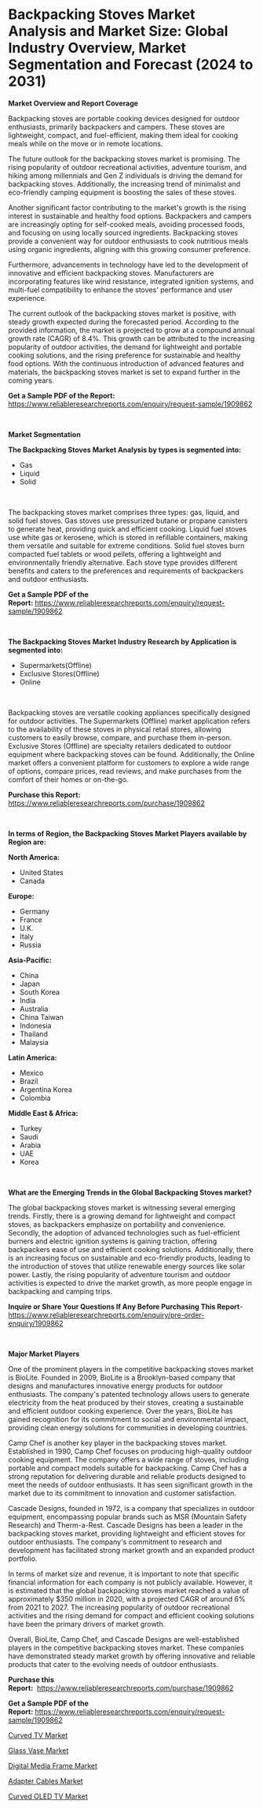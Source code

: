 <p><h1>Backpacking Stoves Market Analysis and Market Size: Global Industry Overview, Market Segmentation and Forecast (2024 to 2031)</h1></p><p><strong>Market Overview and Report Coverage</strong></p>
<p><p>Backpacking stoves are portable cooking devices designed for outdoor enthusiasts, primarily backpackers and campers. These stoves are lightweight, compact, and fuel-efficient, making them ideal for cooking meals while on the move or in remote locations.</p><p>The future outlook for the backpacking stoves market is promising. The rising popularity of outdoor recreational activities, adventure tourism, and hiking among millennials and Gen Z individuals is driving the demand for backpacking stoves. Additionally, the increasing trend of minimalist and eco-friendly camping equipment is boosting the sales of these stoves.</p><p>Another significant factor contributing to the market's growth is the rising interest in sustainable and healthy food options. Backpackers and campers are increasingly opting for self-cooked meals, avoiding processed foods, and focusing on using locally sourced ingredients. Backpacking stoves provide a convenient way for outdoor enthusiasts to cook nutritious meals using organic ingredients, aligning with this growing consumer preference.</p><p>Furthermore, advancements in technology have led to the development of innovative and efficient backpacking stoves. Manufacturers are incorporating features like wind resistance, integrated ignition systems, and multi-fuel compatibility to enhance the stoves' performance and user experience.</p><p>The current outlook of the backpacking stoves market is positive, with steady growth expected during the forecasted period. According to the provided information, the market is projected to grow at a compound annual growth rate (CAGR) of 8.4%. This growth can be attributed to the increasing popularity of outdoor activities, the demand for lightweight and portable cooking solutions, and the rising preference for sustainable and healthy food options. With the continuous introduction of advanced features and materials, the backpacking stoves market is set to expand further in the coming years.</p></p>
<p><strong>Get a Sample PDF of the Report:</strong> <a href="https://www.reliableresearchreports.com/enquiry/request-sample/1909862">https://www.reliableresearchreports.com/enquiry/request-sample/1909862</a></p>
<p>&nbsp;</p>
<p><strong>Market Segmentation</strong></p>
<p><strong>The Backpacking Stoves Market Analysis by types is segmented into:</strong></p>
<p><ul><li>Gas</li><li>Liquid</li><li>Solid</li></ul></p>
<p>&nbsp;</p>
<p><p>The backpacking stoves market comprises three types: gas, liquid, and solid fuel stoves. Gas stoves use pressurized butane or propane canisters to generate heat, providing quick and efficient cooking. Liquid fuel stoves use white gas or kerosene, which is stored in refillable containers, making them versatile and suitable for extreme conditions. Solid fuel stoves burn compacted fuel tablets or wood pellets, offering a lightweight and environmentally friendly alternative. Each stove type provides different benefits and caters to the preferences and requirements of backpackers and outdoor enthusiasts.</p></p>
<p><strong>Get a Sample PDF of the Report:</strong>&nbsp;<a href="https://www.reliableresearchreports.com/enquiry/request-sample/1909862">https://www.reliableresearchreports.com/enquiry/request-sample/1909862</a></p>
<p>&nbsp;</p>
<p><strong>The Backpacking Stoves Market Industry Research by Application is segmented into:</strong></p>
<p><ul><li>Supermarkets(Offline)</li><li>Exclusive Stores(Offline)</li><li>Online</li></ul></p>
<p>&nbsp;</p>
<p><p>Backpacking stoves are versatile cooking appliances specifically designed for outdoor activities. The Supermarkets (Offline) market application refers to the availability of these stoves in physical retail stores, allowing customers to easily browse, compare, and purchase them in-person. Exclusive Stores (Offline) are specialty retailers dedicated to outdoor equipment where backpacking stoves can be found. Additionally, the Online market offers a convenient platform for customers to explore a wide range of options, compare prices, read reviews, and make purchases from the comfort of their homes or on-the-go.</p></p>
<p><strong>Purchase this Report:</strong>&nbsp; <a href="https://www.reliableresearchreports.com/purchase/1909862">https://www.reliableresearchreports.com/purchase/1909862</a></p>
<p>&nbsp;</p>
<p><strong>In terms of Region, the Backpacking Stoves Market Players available by Region are:</strong></p>
<p>
    <p> <strong> North America: </strong>
        <ul>
            <li>United States</li>
            <li>Canada</li>
        </ul>
        </p> 
    <p> <strong> Europe: </strong>
        <ul>
            <li>Germany</li>
            <li>France</li>
            <li>U.K.</li>
            <li>Italy</li>
            <li>Russia</li>
        </ul>
        </p> 
    <p> <strong> Asia-Pacific: </strong>
        <ul>
            <li>China</li>
            <li>Japan</li>
            <li>South Korea</li>
            <li>India</li>
            <li>Australia</li>
            <li>China Taiwan</li>
            <li>Indonesia</li>
            <li>Thailand</li>
            <li>Malaysia</li>
        </ul>
        </p> 
    <p> <strong> Latin America: </strong>
        <ul>
            <li>Mexico</li>
            <li>Brazil</li>
            <li>Argentina Korea</li>
            <li>Colombia</li>
        </ul>
        </p> 
    <p> <strong> Middle East & Africa: </strong>
        <ul>
            <li>Turkey</li>
            <li>Saudi</li>
            <li>Arabia</li>
            <li>UAE</li>
            <li>Korea</li>
        </ul>
    </p>
    </p>
<p>&nbsp;</p>
<p><strong>What are the Emerging Trends in the Global Backpacking Stoves market?</strong></p>
<p><p>The global backpacking stoves market is witnessing several emerging trends. Firstly, there is a growing demand for lightweight and compact stoves, as backpackers emphasize on portability and convenience. Secondly, the adoption of advanced technologies such as fuel-efficient burners and electric ignition systems is gaining traction, offering backpackers ease of use and efficient cooking solutions. Additionally, there is an increasing focus on sustainable and eco-friendly products, leading to the introduction of stoves that utilize renewable energy sources like solar power. Lastly, the rising popularity of adventure tourism and outdoor activities is expected to drive the market growth, as more people engage in backpacking and camping trips.</p></p>
<p><strong>Inquire or Share Your Questions If Any Before Purchasing This Report</strong>- <a href="https://www.reliableresearchreports.com/enquiry/pre-order-enquiry/1909862">https://www.reliableresearchreports.com/enquiry/pre-order-enquiry/1909862</a></p>
<p>&nbsp;</p>
<p><strong>Major Market Players</strong></p>
<p><p>One of the prominent players in the competitive backpacking stoves market is BioLite. Founded in 2009, BioLite is a Brooklyn-based company that designs and manufactures innovative energy products for outdoor enthusiasts. The company's patented technology allows users to generate electricity from the heat produced by their stoves, creating a sustainable and efficient outdoor cooking experience. Over the years, BioLite has gained recognition for its commitment to social and environmental impact, providing clean energy solutions for communities in developing countries.</p><p>Camp Chef is another key player in the backpacking stoves market. Established in 1990, Camp Chef focuses on producing high-quality outdoor cooking equipment. The company offers a wide range of stoves, including portable and compact models suitable for backpacking. Camp Chef has a strong reputation for delivering durable and reliable products designed to meet the needs of outdoor enthusiasts. It has seen significant growth in the market due to its commitment to innovation and customer satisfaction.</p><p>Cascade Designs, founded in 1972, is a company that specializes in outdoor equipment, encompassing popular brands such as MSR (Mountain Safety Research) and Therm-a-Rest. Cascade Designs has been a leader in the backpacking stoves market, providing lightweight and efficient stoves for outdoor enthusiasts. The company's commitment to research and development has facilitated strong market growth and an expanded product portfolio.</p><p>In terms of market size and revenue, it is important to note that specific financial information for each company is not publicly available. However, it is estimated that the global backpacking stoves market reached a value of approximately $350 million in 2020, with a projected CAGR of around 6% from 2021 to 2027. The increasing popularity of outdoor recreational activities and the rising demand for compact and efficient cooking solutions have been the primary drivers of market growth.</p><p>Overall, BioLite, Camp Chef, and Cascade Designs are well-established players in the competitive backpacking stoves market. These companies have demonstrated steady market growth by offering innovative and reliable products that cater to the evolving needs of outdoor enthusiasts.</p></p>
<p><strong>Purchase this Report:</strong>&nbsp;&nbsp;<a href="https://www.reliableresearchreports.com/purchase/1909862">https://www.reliableresearchreports.com/purchase/1909862</a></p>
<p></p>
<p><strong>Get a Sample PDF of the Report:</strong>&nbsp;<a href="https://www.reliableresearchreports.com/enquiry/request-sample/1909862">https://www.reliableresearchreports.com/enquiry/request-sample/1909862</a></p>
<p><p><a href="https://github.com/gshchiplitsov/Market-Research-Report-List-2/blob/main/curved-tv-market.md">Curved TV Market</a></p><p><a href="https://github.com/rahu1501/Market-Research-Report-List-2/blob/main/glass-vase-market.md">Glass Vase Market</a></p><p><a href="https://github.com/rahu1503/Market-Research-Report-List-2/blob/main/digital-media-frame-market.md">Digital Media Frame Market</a></p><p><a href="https://github.com/rahu1502/Market-Research-Report-List-2/blob/main/adapter-cables-market.md">Adapter Cables Market</a></p><p><a href="https://github.com/ambrozg/Market-Research-Report-List-2/blob/main/curved-oled-tv-market.md">Curved OLED TV Market</a></p></p>